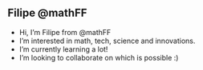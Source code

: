 Filipe @mathFF
---------------
- Hi, I’m Filipe from @mathFF
- I’m interested in math, tech, science and innovations.
- I’m currently learning a lot!
- I’m looking to collaborate on which is possible :)

<!---<DOCTYPE html>
<html>
<title> Hello, world!
<head>
div
{
<Hello,world!>=<https://github.com/mathFF></https:>
}
</body>
<debug></debug> <Hello,world!>
</html> --->
<!---
mathFF/mathFF is a ✨ special ✨ repository because its `README.md` (this file) appears on your GitHub profile.
You can click the Preview link to take a look at your changes.
--->
